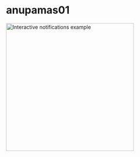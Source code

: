 # anupamas01
 <img src="[https://s3.amazonaws.com/nrjio/interactive.gif](https://compote.slate.com/images/697b023b-64a5-49a0-8059-27b963453fb1.gif?crop=780%2C520%2Cx0%2Cy0&width=1280)https://compote.slate.com/images/697b023b-64a5-49a0-8059-27b963453fb1.gif?crop=780%2C520%2Cx0%2Cy0&width=1280" alt="Interactive notifications example" width=350/>
